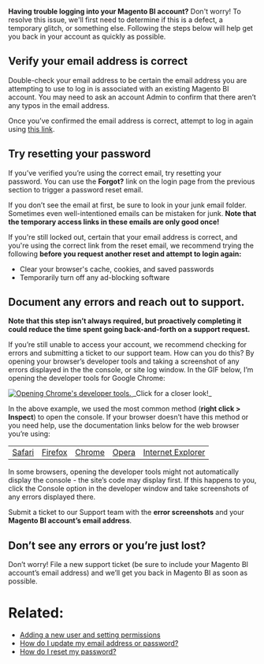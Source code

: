 __Having trouble logging into your Magento BI account?__ Don't worry! To resolve this issue, we'll first need to determine if this is a defect, a temporary glitch, or something else. Following the steps below will help get you back in your account as quickly as possible.

## Verify your email address is correct

Double-check your email address to be certain the email address you are attempting to use to log in is associated with an existing Magento BI account. You may need to ask an account Admin to confirm that there aren’t any typos in the email address.

Once you’ve confirmed the email address is correct, attempt to log in again using [this link](https://dashboard.rjmetrics.com/v2/session/create#/).

## Try resetting your password

If you’ve verified you’re using the correct email, try resetting your password. You can use the __Forgot?__ link on the login page from the previous section to trigger a password reset email.

If you don’t see the email at first, be sure to look in your junk email folder. Sometimes even well-intentioned emails can be mistaken for junk.&nbsp;__Note that the temporary access links in these emails are only good once!__

If you're still locked out, certain that your email address is correct, and you're using the correct link from the reset email, we recommend trying the following&nbsp;__before you request another reset and attempt to login again:__

*   Clear your browser's cache, cookies, and saved passwords
*   Temporarily turn off any ad-blocking software

## Document any errors and reach out to support.

__Note that this step isn’t always required, but proactively completing it could reduce the time spent going back-and-forth on a support request.__

If you’re still unable to access your account, we recommend checking for errors and submitting a ticket to our support team. How can you do this? By opening your browser’s developer tools and taking a screenshot of any errors displayed in the the console, or site log window. In the GIF below, I’m opening the developer tools for Google Chrome:

<a data-lightbox="image-1" data-title="Opening Chrome's developer tools." href="https://support.magento.com/hc/article_attachments/360013892671/Opening_Chrome_dev_tools.gif"> 

<img alt="Opening Chrome's developer tools." src="https://support.magento.com/hc/article_attachments/360013892671/Opening_Chrome_dev_tools.gif" style="max-width: 500px;"/>

</a>  
 _Click for a closer look!_

In the above example, we used the most common method (__right click &gt; Inspect__) to open the console. If your browser doesn’t have this method or you need help, use the documentation links below for the web browser you’re using:

<table>
<tbody>
<tr>
<td><a href="http://www.technipages.com/mac-os-x-enable-web-inspector-in-safari">Safari</a></td>
<td><a href="https://developer.mozilla.org/en-US/docs/Tools/Web_Console/Opening_the_Web_Console">Firefox</a></td>
<td><a href="https://developers.google.com/web/tools/chrome-devtools/?hl=en">Chrome</a></td>
<td><a href="http://www.opera.com/dragonfly/documentation/">Opera</a></td>
<td><a href="https://msdn.microsoft.com/en-us/library/gg589512(v=vs.85).aspx#OpeningTools">Internet Explorer</a></td>
</tr>
</tbody>
</table>

In some browsers, opening the developer tools might not automatically display the console - the site’s code may display first. If this happens to you, click the Console option in the developer window and take screenshots of any errors displayed there.

Submit a ticket to our Support team with the __error screenshots__ and your __Magento&nbsp;BI account’s email address__.

## Don’t see any errors or you’re just lost?

Don’t worry! File a new support ticket (be sure to include your Magento BI account’s email address) and we’ll get you back in Magento BI as soon as possible.

<h1 class="related">Related:</h1>

<ul class="related">
<li><a href="https://support.magento.com/hc/en-us/articles/360016731291-Adding-a-user-account-and-setting-permissions">Adding a new user and setting permissions</a></li>
<li><a href="https://support.magento.com/hc/en-us/articles/360016732631-How-do-I-update-my-email-address-or-password-">How do I update my email address or password?</a></li>
<li><a href="https://support.magento.com/hc/en-us/articles/360016506432-How-do-I-reset-my-password-">How do I reset my password?</a></li>
</ul>